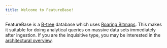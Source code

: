 ```yaml
---
title: Welcome to FeatureBase!
---
```


FeatureBase is a [B-tree](https://en.wikipedia.org/wiki/B-tree) database which uses [Roaring Bitmaps](https://roaringbitmap.org/). This makes it suitable for doing analytical queries on massive data sets immediately after ingestion. If you are the inquisitive type, you may be interested in the [architectural overview](https://docs.featurebase.com/community/community-setup/architecture).
